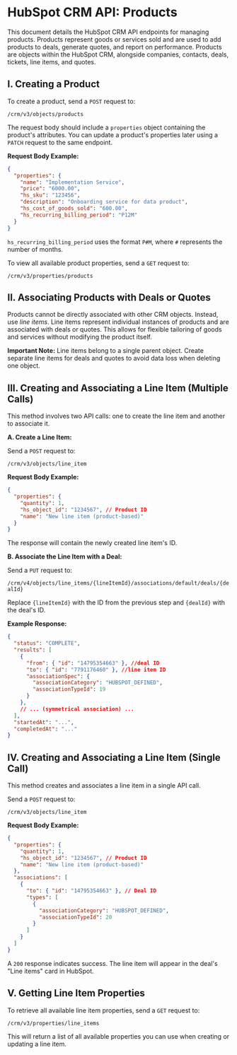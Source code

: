 # HubSpot CRM API: Products

This document details the HubSpot CRM API endpoints for managing products.  Products represent goods or services sold and are used to add products to deals, generate quotes, and report on performance.  Products are objects within the HubSpot CRM, alongside companies, contacts, deals, tickets, line items, and quotes.


## I.  Creating a Product

To create a product, send a `POST` request to:

`/crm/v3/objects/products`

The request body should include a `properties` object containing the product's attributes.  You can update a product's properties later using a `PATCH` request to the same endpoint.

**Request Body Example:**

```json
{
  "properties": {
    "name": "Implementation Service",
    "price": "6000.00",
    "hs_sku": "123456",
    "description": "Onboarding service for data product",
    "hs_cost_of_goods_sold": "600.00",
    "hs_recurring_billing_period": "P12M"
  }
}
```

`hs_recurring_billing_period` uses the format `P#M`, where `#` represents the number of months.

To view all available product properties, send a `GET` request to:

`/crm/v3/properties/products`


## II. Associating Products with Deals or Quotes

Products cannot be directly associated with other CRM objects.  Instead, use *line items*. Line items represent individual instances of products and are associated with deals or quotes.  This allows for flexible tailoring of goods and services without modifying the product itself.

**Important Note:** Line items belong to a single parent object.  Create separate line items for deals and quotes to avoid data loss when deleting one object.


## III. Creating and Associating a Line Item (Multiple Calls)

This method involves two API calls: one to create the line item and another to associate it.

**A. Create a Line Item:**

Send a `POST` request to:

`/crm/v3/objects/line_item`

**Request Body Example:**

```json
{
  "properties": {
    "quantity": 1,
    "hs_object_id": "1234567", // Product ID
    "name": "New line item (product-based)"
  }
}
```

The response will contain the newly created line item's ID.

**B. Associate the Line Item with a Deal:**

Send a `PUT` request to:

`/crm/v4/objects/line_items/{lineItemId}/associations/default/deals/{dealId}`

Replace `{lineItemId}` with the ID from the previous step and `{dealId}` with the deal's ID.

**Example Response:**

```json
{
  "status": "COMPLETE",
  "results": [
    {
      "from": { "id": "14795354663" }, //deal ID
      "to": { "id": "7791176460" }, //line item ID
      "associationSpec": {
        "associationCategory": "HUBSPOT_DEFINED",
        "associationTypeId": 19
      }
    },
    // ... (symmetrical association) ...
  ],
  "startedAt": "...",
  "completedAt": "..."
}
```


## IV. Creating and Associating a Line Item (Single Call)

This method creates and associates a line item in a single API call.

Send a `POST` request to:

`/crm/v3/objects/line_item`

**Request Body Example:**

```json
{
  "properties": {
    "quantity": 1,
    "hs_object_id": "1234567", // Product ID
    "name": "New line item (product-based)"
  },
  "associations": [
    {
      "to": { "id": "14795354663" }, // Deal ID
      "types": [
        {
          "associationCategory": "HUBSPOT_DEFINED",
          "associationTypeId": 20
        }
      ]
    }
  ]
}
```

A `200` response indicates success.  The line item will appear in the deal's "Line items" card in HubSpot.


## V.  Getting Line Item Properties

To retrieve all available line item properties, send a `GET` request to:

`/crm/v3/properties/line_items`

This will return a list of all available properties you can use when creating or updating a line item.
